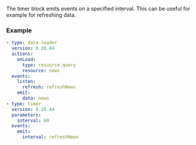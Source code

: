 The timer block emits events on a specified interval. This can be useful for example for refreshing
data.

### Example

```yaml
- type: data-loader
  version: 0.20.44
  actions:
    onLoad:
      type: resource.query
      resource: news
  events:
    listen:
      refresh: refreshNews
    emit:
      data: news
- type: timer
  version: 0.20.44
  parameters:
    interval: 60
  events:
    emit:
      interval: refreshNews
```
